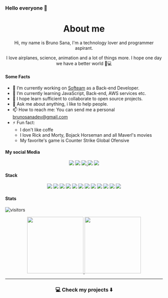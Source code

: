 ### Hello everyone 👋

<div align="center">
<h1>About me</h1>
Hi, my name is Bruno Sana, I'm a technology lover and programmer aspirant.

I love airplanes, science, animation and a lot of things more. I hope one day we have a better world 🧾💻
</div>

#### Some Facts

- 🔭 I’m currently working on [Softeam](https://github.com/softeam-org) as a Back-end Developer.
- 🌱 I’m currently learning JavaScript, Back-end, AWS services etc.
- 👯 I hope learn sufficient to collaborate to open source projects.
- 💬 Ask me about anything, i like to help people.
- 📫 How to reach me: You can send me a personal <brunosanadev@gmail.com>
- ⚡ Fun fact:
  - I don't like coffe
  - I love Rick and Morty, Bojack Horseman and all Maverl's movies
  - My favorite's game is Counter Strike Global Ofensive

#### My social Media

<p align="center">
<a href="mailto:brunosanadev@gmail.com" ><img src="https://img.shields.io/badge/Gmail-D14836?style=for-the-badge&logo=gmail&logoColor=white" /></a>
<a href="http://twitter.com/brunosana2"><img src="https://img.shields.io/badge/Twitter-1DA1F2?style=for-the-badge&logo=twitter&logoColor=white" /></a>
<a href="https://www.linkedin.com/in/bruno-santana-87a185165">
  <img src="https://img.shields.io/badge/LinkedIn-0077B5?style=for-the-badge&logo=linkedin&logoColor=white" />
</a>
<a href="https://dev.to/brunosana"><img src="https://img.shields.io/badge/dev.to-0A0A0A?style=for-the-badge&logo=dev.to&logoColor=white"></a>
<a href="http://www.twitch.tv/brunosana"><img src="https://img.shields.io/badge/Twitch-9146FF?style=for-the-badge&logo=twitch&logoColor=white" /></a>
</p>

#### Stack
<p align="center">
 <img src="https://img.shields.io/badge/HTML5-E34F26?style=for-the-badge&logo=html5&logoColor=white" />
 <img src="https://img.shields.io/badge/CSS3-1572B6?style=for-the-badge&logo=css3&logoColor=white" />
 <img src="https://img.shields.io/badge/JavaScript-F7DF1E?style=for-the-badge&logo=javascript&logoColor=black" />
 <img src="https://img.shields.io/badge/Node.js-43853D?style=for-the-badge&logo=node.js&logoColor=white" /> 
 <img src="https://img.shields.io/badge/C-00599C?style=for-the-badge&logo=c&logoColor=white" />
 <img src="https://img.shields.io/badge/Java-ED8B00?style=for-the-badge&logo=java&logoColor=white" /> 
 <img src="https://img.shields.io/badge/React-20232A?style=for-the-badge&logo=react&logoColor=61DAFB" /> 
 <img src="https://img.shields.io/badge/MySQL-00000F?style=for-the-badge&logo=mysql&logoColor=white" />
 <img src="https://img.shields.io/badge/PostgreSQL-316192?style=for-the-badge&logo=postgresql&logoColor=white" /> 
 <img src="https://img.shields.io/badge/MongoDB-4EA94B?style=for-the-badge&logo=mongodb&logoColor=white" />
 <img src="https://img.shields.io/badge/Visual_Studio_2019-5C2D91?style=for-the-badge&logo=visual%20studio&logoColor=white" /> 
 <img src="https://img.shields.io/badge/Git-F05032?style=for-the-badge&logo=git&logoColor=white"/>
</p>

#### Stats

![visitors](https://visitor-badge.laobi.icu/badge?page_id=https://github.com/brunosana)
<p align="center">
<a href="https://github.com/brunosana">
  <img height="180em" src="https://github-readme-stats-eight-theta.vercel.app/api?username=brunosana&show_icons=true&theme=algolia&include_all_commits=true&count_private=true"/>
  <img height="180em" src="https://github-readme-stats-eight-theta.vercel.app/api/top-langs/?username=brunosana&layout=compact&langs_count=8&theme=algolia"/>
</a>
</p>

---

<h3  align="center">💻 Check my projects ⬇️ </h3>
